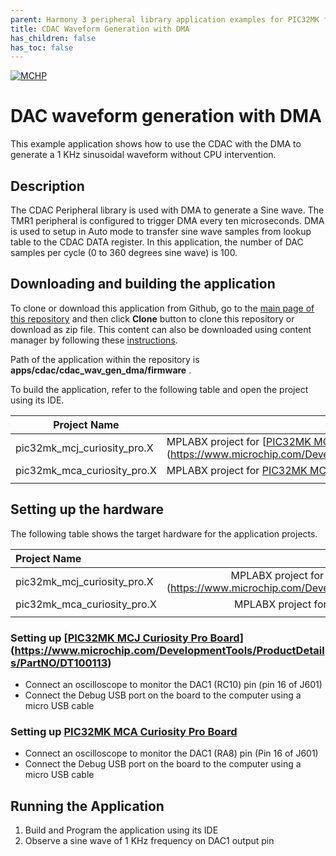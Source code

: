 ```yaml
---
parent: Harmony 3 peripheral library application examples for PIC32MK family
title: CDAC Waveform Generation with DMA 
has_children: false
has_toc: false
---
```


[![MCHP](https://www.microchip.com/ResourcePackages/Microchip/assets/dist/images/logo.png)](https://www.microchip.com)

# DAC waveform generation with DMA

This example application shows how to use the CDAC with the DMA to generate a 1 KHz sinusoidal waveform without CPU intervention.

## Description

The CDAC Peripheral library is used with DMA to generate a Sine wave. The TMR1 peripheral is configured to trigger DMA every ten microseconds. DMA is used to setup in Auto mode to transfer sine wave samples from lookup table to the CDAC DATA register. In this application, the number of DAC samples per cycle (0 to 360 degrees sine wave) is 100.

## Downloading and building the application

To clone or download this application from Github, go to the [main page of this repository](https://github.com/Microchip-MPLAB-Harmony/csp_apps_pic32mk) and then click **Clone** button to clone this repository or download as zip file.
This content can also be downloaded using content manager by following these [instructions](https://github.com/Microchip-MPLAB-Harmony/contentmanager/wiki).

Path of the application within the repository is **apps/cdac/cdac_wav_gen_dma/firmware** .

To build the application, refer to the following table and open the project using its IDE.

| Project Name      | Description                                    |
| ----------------- | ---------------------------------------------- |
| pic32mk_mcj_curiosity_pro.X | MPLABX project for [[PIC32MK MCJ Curiosity Pro Board](https://www.microchip.com/en-us/development-tool/DT100113)](https://www.microchip.com/DevelopmentTools/ProductDetails/PartNO/DT100113) |
| pic32mk_mca_curiosity_pro.X | MPLABX project for [PIC32MK MCA Curiosity Pro Board](https://www.microchip.com/en-us/development-tool/EV15D86A) |
|||

## Setting up the hardware

The following table shows the target hardware for the application projects.

| Project Name| Board|
|:---------|:---------:|
| pic32mk_mcj_curiosity_pro.X | MPLABX project for [[PIC32MK MCJ Curiosity Pro Board](https://www.microchip.com/en-us/development-tool/DT100113)](https://www.microchip.com/DevelopmentTools/ProductDetails/PartNO/DT100113) |
| pic32mk_mca_curiosity_pro.X | MPLABX project for [PIC32MK MCA Curiosity Pro Board](https://www.microchip.com/en-us/development-tool/EV15D86A) |
|||

### Setting up [[PIC32MK MCJ Curiosity Pro Board](https://www.microchip.com/en-us/development-tool/DT100113)](https://www.microchip.com/DevelopmentTools/ProductDetails/PartNO/DT100113)

- Connect an oscilloscope to monitor the DAC1 (RC10) pin (pin 16 of J601)
- Connect the Debug USB port on the board to the computer using a micro USB cable

### Setting up [PIC32MK MCA Curiosity Pro Board](https://www.microchip.com/en-us/development-tool/EV15D86A)

- Connect an oscilloscope to monitor the DAC1 (RA8) pin (Pin 16 of J601)
- Connect the Debug USB port on the board to the computer using a micro USB cable

## Running the Application

1. Build and Program the application using its IDE
2. Observe a sine wave of 1 KHz frequency on DAC1 output pin
